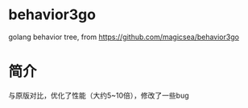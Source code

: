 # behavior3go

golang behavior tree, from https://github.com/magicsea/behavior3go

# 简介
与原版对比，优化了性能（大约5~10倍），修改了一些bug
